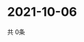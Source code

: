 # 2021-10-06
  共 0条

  <!-- BEGIN -->
  <!-- 最后更新时间Wed Oct 06 2021 14:03:18 GMT+0000 (Coordinated Universal Time) -->
  
  <!-- END -->
  
  